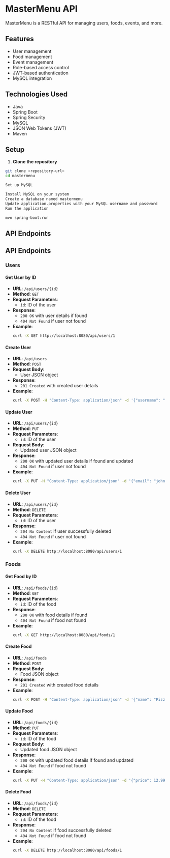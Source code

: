 # MasterMenu API

MasterMenu is a RESTful API for managing users, foods, events, and more.

## Features

- User management
- Food management
- Event management
- Role-based access control
- JWT-based authentication
- MySQL integration

## Technologies Used

- Java
- Spring Boot
- Spring Security
- MySQL
- JSON Web Tokens (JWT)
- Maven

## Setup

1. **Clone the repository**

```bash
git clone <repository-url>
cd mastermenu

Set up MySQL

Install MySQL on your system
Create a database named mastermenu
Update application.properties with your MySQL username and password
Run the application

mvn spring-boot:run

```

## API Endpoints

## API Endpoints

### Users

#### Get User by ID
- **URL**: `/api/users/{id}`
- **Method**: `GET`
- **Request Parameters**:
    - `id`: ID of the user
- **Response**: 
    - `200 OK` with user details if found
    - `404 Not Found` if user not found
- **Example**:
    ```bash
    curl -X GET http://localhost:8080/api/users/1
    ```

#### Create User
- **URL**: `/api/users`
- **Method**: `POST`
- **Request Body**: 
    - User JSON object
- **Response**: 
    - `201 Created` with created user details
- **Example**:
    ```bash
    curl -X POST -H "Content-Type: application/json" -d '{"username": "john_doe", "email": "john@example.com"}' http://localhost:8080/api/users
    ```

#### Update User
- **URL**: `/api/users/{id}`
- **Method**: `PUT`
- **Request Parameters**:
    - `id`: ID of the user
- **Request Body**: 
    - Updated user JSON object
- **Response**: 
    - `200 OK` with updated user details if found and updated
    - `404 Not Found` if user not found
- **Example**:
    ```bash
    curl -X PUT -H "Content-Type: application/json" -d '{"email": "john.doe@example.com"}' http://localhost:8080/api/users/1
    ```

#### Delete User
- **URL**: `/api/users/{id}`
- **Method**: `DELETE`
- **Request Parameters**:
    - `id`: ID of the user
- **Response**: 
    - `204 No Content` if user successfully deleted
    - `404 Not Found` if user not found
- **Example**:
    ```bash
    curl -X DELETE http://localhost:8080/api/users/1
    ```

### Foods

#### Get Food by ID
- **URL**: `/api/foods/{id}`
- **Method**: `GET`
- **Request Parameters**:
    - `id`: ID of the food
- **Response**: 
    - `200 OK` with food details if found
    - `404 Not Found` if food not found
- **Example**:
    ```bash
    curl -X GET http://localhost:8080/api/foods/1
    ```

#### Create Food
- **URL**: `/api/foods`
- **Method**: `POST`
- **Request Body**: 
    - Food JSON object
- **Response**: 
    - `201 Created` with created food details
- **Example**:
    ```bash
    curl -X POST -H "Content-Type: application/json" -d '{"name": "Pizza", "price": 10.99}' http://localhost:8080/api/foods
    ```

#### Update Food
- **URL**: `/api/foods/{id}`
- **Method**: `PUT`
- **Request Parameters**:
    - `id`: ID of the food
- **Request Body**: 
    - Updated food JSON object
- **Response**: 
    - `200 OK` with updated food details if found and updated
    - `404 Not Found` if food not found
- **Example**:
    ```bash
    curl -X PUT -H "Content-Type: application/json" -d '{"price": 12.99}' http://localhost:8080/api/foods/1
    ```

#### Delete Food
- **URL**: `/api/foods/{id}`
- **Method**: `DELETE`
- **Request Parameters**:
    - `id`: ID of the food
- **Response**: 
    - `204 No Content` if food successfully deleted
    - `404 Not Found` if food not found
- **Example**:
    ```bash
    curl -X DELETE http://localhost:8080/api/foods/1
    ```
